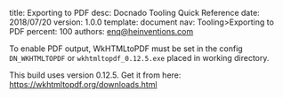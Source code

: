 title:      Exporting to PDF
desc:       Docnado Tooling Quick Reference
date:       2018/07/20
version:    1.0.0
template:   document
nav:        Tooling>Exporting to PDF
percent:    100
authors:    enq@heinventions.com

To enable PDF output, WkHTMLtoPDF must be set in the config `DN_WKHTMLTOPDF` or `wkhtmltopdf_0.12.5.exe` placed in working directory.

This build uses version 0.12.5. Get it from here: https://wkhtmltopdf.org/downloads.html
